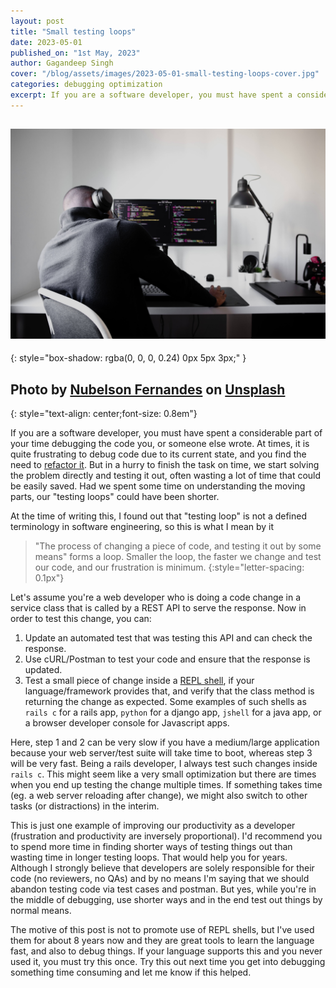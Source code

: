 ```yaml
---
layout: post
title: "Small testing loops"
date: 2023-05-01
published_on: "1st May, 2023"
author: Gagandeep Singh
cover: "/blog/assets/images/2023-05-01-small-testing-loops-cover.jpg"
categories: debugging optimization
excerpt: If you are a software developer, you must have spent a considerable part of your time debugging the code you, or someone else wrote. At times, it is quite frustrating to debug code due to...
---
```


![cover-photo](/blog/assets/images/2023-05-01-small-testing-loops-cover.jpg)
---
{: style="box-shadow: rgba(0, 0, 0, 0.24) 0px 5px 3px;"
}

Photo by <a href="https://unsplash.com/it/@nublson?utm_source=unsplash&utm_medium=referral&utm_content=creditCopyText">Nubelson Fernandes</a> on <a href="https://unsplash.com/photos/CO6r5hbt1jg?utm_source=unsplash&utm_medium=referral&utm_content=creditCopyText">Unsplash</a>
---
{: style="text-align: center;font-size: 0.8em"}

If you are a software developer, you must have spent a considerable part of your time debugging the code you, or someone else wrote. At times, it is quite frustrating to debug code due to its current state, and you find the need to [refactor it](https://refactoring.com/). But in a hurry to finish the task on time, we start solving the problem directly and testing it out, often wasting a lot of time that could be easily saved. Had we spent some time on understanding the moving parts, our "testing loops" could have been shorter.

At the time of writing this, I found out that "testing loop" is not a defined terminology in software engineering, so this is what I mean by it
>"The process of changing a piece of code, and testing it out by some means" forms a loop. Smaller the loop, the faster we change and test our code, and our frustration is minimum.
{:style="letter-spacing: 0.1px"}

Let's assume you're a web developer who is doing a code change in a service class that is called by a REST API to serve the response. Now in order to test this change, you can:
1. Update an automated test that was testing this API and can check the response.
2. Use cURL/Postman to test your code and ensure that the response is updated.
3. Test a small piece of change inside a [REPL shell](https://en.wikipedia.org/wiki/Read%E2%80%93eval%E2%80%93print_loop), if your language/framework provides that, and verify that the class method is returning the change as expected. Some examples of such shells as `rails c` for a rails app, `python` for a django app, `jshell` for a java app, or a browser developer console  for Javascript apps.

Here, step 1 and 2 can be very slow if you have a medium/large application because your web server/test suite will take time to boot, whereas step 3 will be very fast. Being a rails developer, I always test such changes inside `rails c`. This might seem like a very small optimization but there are times when you end up testing the change multiple times. If something takes time (eg. a web server reloading after change), we might also switch to other tasks (or distractions) in the interim.

This is just one example of improving our productivity as a developer (frustration and productivity are inversely proportional). I'd recommend you to spend more time in finding shorter ways of testing things out than wasting time in longer testing loops. That would help you for years. Although I strongly believe that developers are solely responsible for their code (no reviewers, no QAs) and by no means I'm saying that we should abandon testing code via test cases and postman. But yes, while you're in the middle of debugging, use shorter ways and in the end test out things by normal means.

The motive of this post is not to promote use of REPL shells, but I've used them for about 8 years now and they are great tools to learn the language fast, and also to debug things. If your language supports this and you never used it, you must try this once. Try this out next time you get into debugging something time consuming and let me know if this helped.

